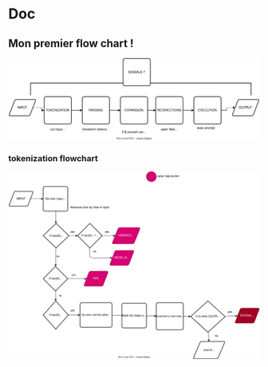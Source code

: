 # Doc 


## Mon premier flow chart !


![flowchart](draws/flowchart.drawio.svg)

### tokenization flowchart 

![flowchart](draws/doc_tokenization.drawio.svg)